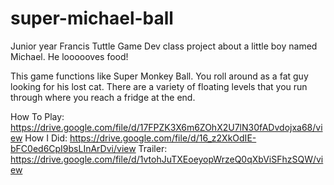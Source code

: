 # super-michael-ball
Junior year Francis Tuttle Game Dev class project about a little boy named Michael. He loooooves food!

This game functions like Super Monkey Ball. You roll around as a fat guy looking for his lost cat.
There are a variety of floating levels that you run through where you reach a fridge at the end.

How To Play:	https://drive.google.com/file/d/17FPZK3X6m6ZOhX2U7lN30fADvdojxa68/view
How I Did:	https://drive.google.com/file/d/16_z2XkOdIE-bFC0ed6CpI9bsLInArDvi/view
Trailer:	https://drive.google.com/file/d/1vtohJuTXEoeyopWrzeQ0qXbViSFhzSQW/view